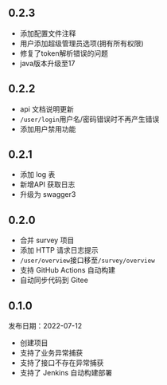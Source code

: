 ## 0.2.3

- 添加配置文件注释
- 用户添加超级管理员选项(拥有所有权限)
- 修复了token解析错误的问题
- java版本升级至17

## 0.2.2

- api 文档说明更新
- `/user/login`用户名/密码错误时不再产生错误
- 添加用户禁用功能

## 0.2.1

- 添加 log 表
- 新增API 获取日志
- 升级为 swagger3

## 0.2.0

- 合并 survey 项目
- 添加 HTTP 请求日志提示
- `/user/overview`接口移至`/survey/overview`
- 支持 GitHub Actions 自动构建
- 自动同步代码到 Gitee

## 0.1.0

发布日期：2022-07-12

- 创建项目
- 支持了业务异常捕获
- 支持了接口不存在异常捕获
- 支持了 Jenkins 自动构建部署
